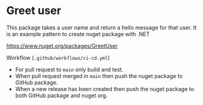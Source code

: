 # Greet user

This package takes a user name and return a hello message for that user. It is an 
example pattern to create nuget package with .NET

https://www.nuget.org/packages/GreetUser

Workflow (`.github/workflows/ci-cd.yml`)

* For pull request to `main` only build and test.
* When pull request merged in `main` then push the nuget package to GitHub package.
* When a new release has been created then push the nuget package to both GitHub 
package and nuget org.
